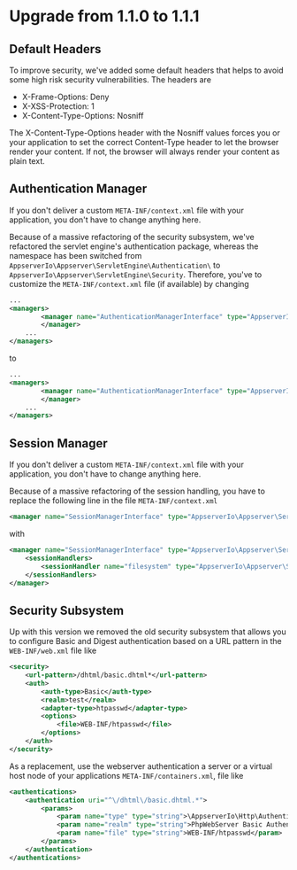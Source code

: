# Upgrade from 1.1.0 to 1.1.1

## Default Headers

To improve security, we've added some default headers that helps to avoid some high risk security vulnerabilities. The headers are

* X-Frame-Options: Deny
* X-XSS-Protection: 1
* X-Content-Type-Options: Nosniff

The X-Content-Type-Options header with the Nosniff values forces you or your application to set the correct Content-Type header to let the browser render your content. If not, the browser will always render your content as plain text.

## Authentication Manager

If you don't deliver a custom `META-INF/context.xml` file with your application, you don't have to change anything here.

Because of a massive refactoring of the security subsystem, we've refactored the servlet engine's authentication package, whereas the namespace has been switched from `AppserverIo\Appserver\ServletEngine\Authentication\` to `AppserverIo\Appserver\ServletEngine\Security`. Therefore, you've to customize the `META-INF/context.xml` file (if available) by changing

```xml
...
<managers>
        <manager name="AuthenticationManagerInterface" type="AppserverIo\Appserver\ServletEngine\Authentication\StandardAuthenticationManager" factory="AppserverIo\Appserver\ServletEngine\Authentication\StandardAuthenticationManagerFactory">
        </manager>
    ...
</managers>
```

to 

```xml
...
<managers>
        <manager name="AuthenticationManagerInterface" type="AppserverIo\Appserver\ServletEngine\Security\StandardAuthenticationManager" factory="AppserverIo\Appserver\ServletEngine\Security\StandardAuthenticationManagerFactory">
        </manager>
    ...
</managers>
```

## Session Manager

If you don't deliver a custom `META-INF/context.xml` file with your application, you don't have to change anything here.

Because of a massive refactoring of the session handling, you have to replace the following line in the file `META-INF/context.xml` 

```xml
<manager name="SessionManagerInterface" type="AppserverIo\Appserver\ServletEngine\SimpleSessionManager" factory="AppserverIo\Appserver\ServletEngine\SimpleSessionManagerFactory"/>
```

with

```xml
<manager name="SessionManagerInterface" type="AppserverIo\Appserver\ServletEngine\StandardSessionManager" factory="AppserverIo\Appserver\ServletEngine\StandardSessionManagerFactory">
    <sessionHandlers>
        <sessionHandler name="filesystem" type="AppserverIo\Appserver\ServletEngine\Session\FilesystemSessionHandler" factory="AppserverIo\Appserver\ServletEngine\Session\SessionHandlerFactory"/>
    </sessionHandlers>
</manager>
```

## Security Subsystem

Up with this version we removed the old security subsystem that allows you to configure Basic and Digest authentication based on a URL pattern in the `WEB-INF/web.xml` file like

```xml
<security>
    <url-pattern>/dhtml/basic.dhtml*</url-pattern>
    <auth>
        <auth-type>Basic</auth-type>
        <realm>test</realm>
        <adapter-type>htpasswd</adapter-type>
        <options>
            <file>WEB-INF/htpasswd</file>
        </options>
    </auth>
</security>
```

As a replacement, use the webserver authentication a server or a virtual host node of your applications `META-INF/containers.xml`, file like

```xml
<authentications>
    <authentication uri="^\/dhtml\/basic.dhtml.*">
        <params>
            <param name="type" type="string">\AppserverIo\Http\Authentication\BasicAuthentication</param>
            <param name="realm" type="string">PhpWebServer Basic Authentication System</param>
            <param name="file" type="string">WEB-INF/htpasswd</param>
        </params>
    </authentication>
</authentications>
```